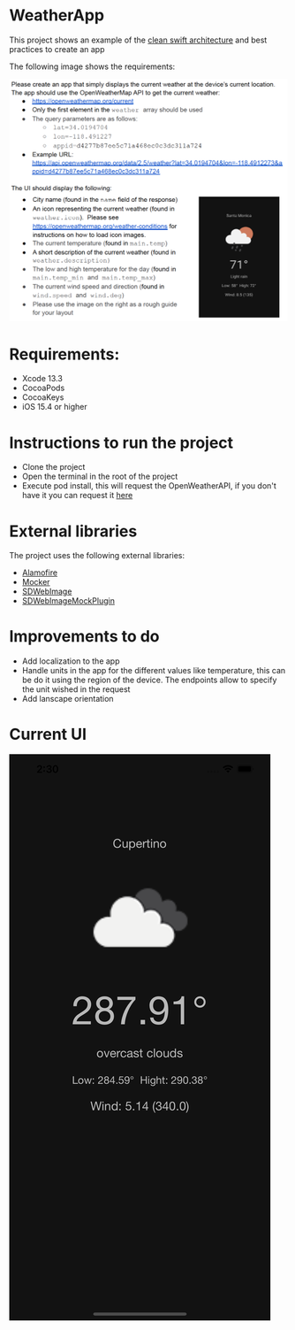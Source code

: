 # WeatherApp
This project shows an example of the [clean swift architecture](https://clean-swift.com) and best practices to create an app

The following image shows the requirements:

![Screenshot](Requirements.png)

# Requirements:
- Xcode 13.3
- CocoaPods
- CocoaKeys
- iOS 15.4 or higher

# Instructions to run the project
- Clone the project
- Open the terminal in the root of the project
- Execute pod install, this will request the OpenWeatherAPI, if you don't have it you can request it [here](https://openweathermap.org/current)

# External libraries
The project uses the following external libraries:
- [Alamofire](https://github.com/Alamofire/Alamofire)
- [Mocker](https://github.com/WeTransfer/Mocker)
- [SDWebImage](https://github.com/SDWebImage/SDWebImage)
- [SDWebImageMockPlugin](https://github.com/faberNovel/SDWebImageMockPlugin)

# Improvements to do
- Add localization to the app
- Handle units in the app for the different values like temperature, this can be do it using the region of the device. The endpoints allow to specify the unit wished in the request
- Add lanscape orientation

# Current UI
![Screenshot](screenshot.png)
